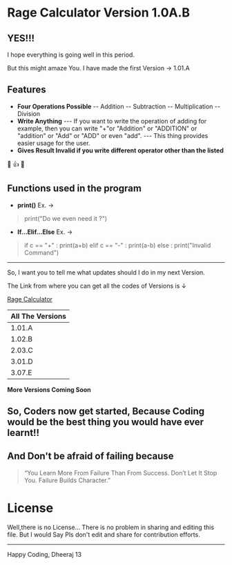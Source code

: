 # Rage Calculator Version 1.0A.B

## YES!!!

I hope everything is going well in this period.

But this might amaze You. 
I have made the first Version -> 1.01.A

## Features
- **Four Operations Possible**
-- Addition
-- Subtraction
-- Multiplication
-- Division
- **Write Anything**
--- If you want to write the operation of adding for example, then you can write "+"or "Addition" or "ADDITION" or "addition" or "Add" or "ADD" or even "add".
--- This thing provides easier usage for the user.
- **Gives Result Invalid if you write different operator other than the listed**

 😬 👍 😬
 ## Functions used in the program 
 - **print()**
 Ex. -> 
> print("Do we even need it ?")

- **If...Elif...Else**
 Ex. ->
 >if c == "+"  :
        print(a+b)
 elif c == "-" :
      print(a-b)
 else :
      print("Invalid Command")

 ---------------------------------------------------------------------
 So, I want you to tell me what updates should I do in my next Version.

The Link from where you can get all the codes of Versions is ↓

[Rage Calculator](https://github.com/Dheeraj-Tech/Rage-Calculator)

| All The Versions 
| ------ |
| 1.01.A | [PlDb] 
| 1.02.B | [PlGh] 
| 2.03.C | [PlGd] 
| 3.01.D | [PlOd] 
| 3.07.E | [PlMe] 
__**More Versions Coming Soon**__

## So, Coders now get started, Because Coding would be the best thing you would have ever learnt!!
## And Don't be afraid of failing because
> “You Learn More From Failure Than From Success. Don’t Let It Stop You. Failure Builds Character.”

# License
Well,there is no License...
There is no problem in sharing and editing this file.
But I would Say Pls don't edit and share for contribution efforts. 

-----------------------------------------------------------------------

Happy Coding,
Dheeraj
13









